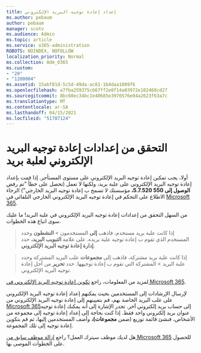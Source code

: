 ```yaml
---
title: إعداد إعادة توجيه البريد الإلكتروني
ms.author: pebaum
author: pebaum
manager: scotv
ms.audience: Admin
ms.topic: article
ms.service: o365-administration
ROBOTS: NOINDEX, NOFOLLOW
localization_priority: Normal
ms.collection: Adm_O365
ms.custom:
- "20"
- "1200004"
ms.assetid: 15abf81d-5c5d-49da-ac81-1b4daa1809f6
ms.openlocfilehash: a7fba259375c667ff2e0f14a03972e102468cd27
ms.sourcegitcommit: 8bc60ec34bc1e40685e3976576e04a2623f63a7c
ms.translationtype: MT
ms.contentlocale: ar-SA
ms.lasthandoff: 04/15/2021
ms.locfileid: "51787124"
---
```

# <a name="check-the-email-forwarding-settings-for-a-mailbox"></a>التحقق من إعدادات إعادة توجيه البريد الإلكتروني لعلبة بريد

أولا، يجب تمكين إعادة توجيه البريد الإلكتروني على مستوى المستأجر. إذا قمت بإعداد إعادة توجيه البريد الإلكتروني على علبة بريد، ولكنها لا تعمل (تحصل على خطأ "تم رفض **الوصول إلى 550 5.7.520،** مؤسستك لا تسمح ب إعادة توجيه البريد الخارجي") الرجاء الاطلاع على التحكم في إعادة توجيه البريد الإلكتروني الخارجي التلقائي في [Microsoft 365](https://docs.microsoft.com/microsoft-365/security/office-365-security/external-email-forwarding?view=o365-worldwide).

من السهل التحقق من إعدادات إعادة توجيه البريد الإلكتروني في علبة البريد! ما عليك سوى اتباع هذه الخطوات.
  
> إذا كانت علبة بريد مستخدم، فاذهب **إلى** المستخدمون \> **النشطون** وحدد المستخدم الذي تقوم ب إعادة توجيه علبة بريده. على علامة **التبويب البريد،** حدد **إدارة إعادة توجيه البريد الإلكتروني**.

> إذا كانت علبة بريد مشتركة، فاذهب إلى **مجموعات** علب البريد المشتركة وحدد علبة البريد \>  المشتركة التي تقوم ب إعادة توجيهها. حدد **تحرير** من أجل إعادة توجيه البريد الإلكتروني.

لمزيد من المعلومات، راجع [تكوين إعادة توجيه البريد الإلكتروني في Microsoft 365](https://docs.microsoft.com/microsoft-365/admin/email/configure-email-forwarding).
  
لإرسال الإرشادات إلى المستخدمين بحيث يمكنهم إعداد إعادة توجيه البريد الإلكتروني على علب البريد الخاصة بهم، قم بتعيينهم إلى إعادة توجيه البريد الإلكتروني من [Microsoft 365](https://support.office.com/article/Forward-email-from-Office-365-to-another-email-account-1ed4ee1e-74f8-4f53-a174-86b748ff6a0e)إلى حساب بريد إلكتروني آخر. تجدر الإشارة إلى أنه يمكنك إعادة توجيه عنوان بريد إلكتروني واحد فقط. إذا كنت بحاجة إلى إعداد إعادة توجيه إلى مجموعة من الأشخاص، فنشئ قائمة توزيع (ضمن **مجموعات)،** وأضف المستخدمين إليها، ثم قم بتكوين إعادة توجيه إلى تلك المجموعة.
  
هل لديك موظف سيترك العمل؟ راجع [إزالة موظف سابق من Microsoft 365](https://docs.microsoft.com/microsoft-365/admin/add-users/remove-former-employee) للحصول على الخطوات الموصى بها.